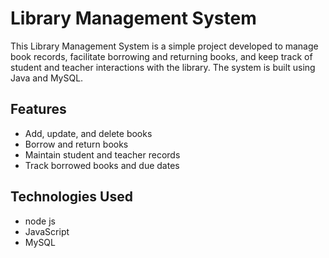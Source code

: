 # Library Management System

This Library Management System is a simple project developed to manage book records, facilitate borrowing and returning books, and keep track of student and teacher interactions with the library. The system is built using Java and MySQL.

## Features

- Add, update, and delete books
- Borrow and return books
- Maintain student and teacher records
- Track borrowed books and due dates

## Technologies Used
- node js
- JavaScript
- MySQL
